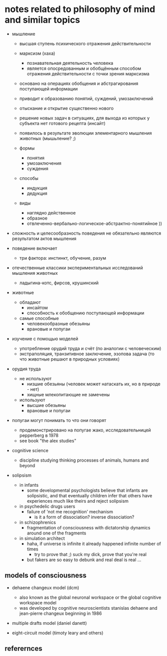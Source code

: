 # notes related to philosophy of mind and similar topics

- мышление
  - высшая ступень психического отражения действительности
  - марксизм (хаха)
    - познавательная деятельность человека
    - является опосредованным и обобщённым способом отражения действительности с точки зрения марксизма
  - основано на операциях обобщения и абстрагирования поступающей информации
  - приводит к образованию понятий, суждений, умозаключений
  - отыскание и открытие существенно нового
  - решение новых задач в ситуациях, для выхода из которых у субъекта нет готового рецепта (инсайт)
  - появилось в результате эволюции элементарного мышления животных (мышьление? ;)

  - формы 
    - понятия
    - умозаключения
    - суждения
  - способы
    - индукция
    - дедукция
  - виды
    - наглядно действенное
    - образное
    - отвлеченно-вербально-логическое-абстрактно-понятийное ))

- сложность и целесообразность поведения не обязательно являются результатом актов мышления
- поведение включает
  - три фактора: инстинкт, обучение, разум

- отечественные классики экспериментальных исследований мышления животных
  - ладыгина-котс, фирсов, крушинский

- животные 
  - обладают
    - инсайтом
    - способность к обобщению поступающей информации
  - самые способные
    - человекообразные обезьяны
    - врановые и попугаи

- изучение с помощью моделей
  - употребление орудий труда и счёт (по аналогии с человеческим)
  - экстраполяция, транзитивное заключение, эзопова задача (то что животные решают в природных условиях)

- орудия труда
  - не используют
    - низшие обезьяны (человек может натаскать их, но в природе - нет)
    - хищные млекопитающие не замечены
  - используют
    - высшие обезьяны
    - врановые и попугаи
  
- попугаи могут понимать то что они говорят
  - продемонстрировано на попугае жако, исследовательницей pepperberg в 1978
  - see book "the alex studies"  

- cognitive science
  - discipline studying thinking processes of animals, humans and beyond

- solipsism
  - in infants
    - some developmental psychologists believe that infants are solipsistic, and that eventually 
      children infer that others have experiences much like theirs and reject solipsism
  - in psychedelic drugs users
    - failure of 'not me recognition' mechanism
      - is it a form of dissociation? inverse dissociation?
  - in schizophrenics
    - fragmentation of consciousness with dictatorship dynamics around one of the fragments
  - in simulation architect
    - haha, if universe is infinite it already happened infinite number of times
      - try to prove that ;) suck my dick, prove that you're real
    - but fakers are so easy to debunk and real deal is real ...


## models of consciousness

- dehaene changeux model (dcm)
  - also known as the global neuronal workspace or the global cognitive workspace model
  - was developed by cognitive neuroscientists stanislas dehaene and jean-pierre changeux beginning in 1986

- multiple drafts model (daniel danett)
- eight-circuit model (timoty leary and others)


## referernces

[^1]: https://www.youtube.com/watch?v=o2AeTbP9szY "центр архэ: зорина, наука в поисках разума животных"
[^2]: https://ru.wikipedia.org/wiki/%D0%9C%D1%8B%D1%88%D0%BB%D0%B5%D0%BD%D0%B8%D0%B5 
